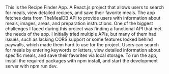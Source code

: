 This is the Recipe Finder App.  A React.js project that allows users to search for meals, view detailed recipes, and save their favorite meals. The app fetches data from TheMealDB API to provide users with information about meals, images, areas, and preparation instructions. One of the biggest challenges I faced during this project was finding a functional API that met the needs of the app. I initially tried multiple APIs, but many of them had issues, such as lacking CORS support or some features locked behind paywalls, which made them hard to use for the project. Users can search for meals by entering keywords or letters, view detailed information about specific meals, and save their favorites via local storage. To run the app, install the required packages with npm install, and start the development server with npm run dev. 